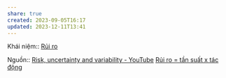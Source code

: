```yaml
---
share: true
created: 2023-09-05T16:17
updated: 2023-12-11T13:41
---
```

Khái niệm:: [Rủi ro ](R%E1%BB%A7i%20ro.md)

Nguồn:: [Risk, uncertainty and variability - YouTube](https://youtu.be/96UZbxVQA00?si=bSzPIax4gUcEuTNg&t=150)
[Rủi ro = tần suất x tác động](../../R%E1%BB%A7i%20ro%20=%20t%E1%BA%A7n%20su%E1%BA%A5t%20x%20t%C3%A1c%20%C4%91%E1%BB%99ng.md)